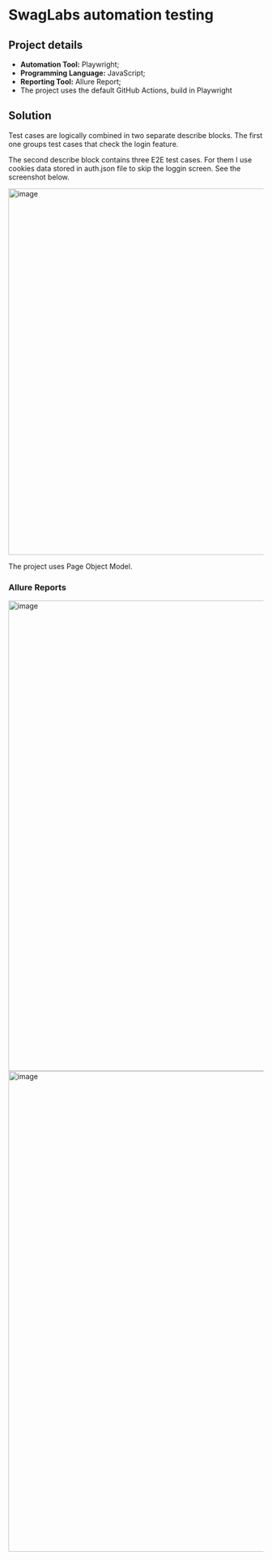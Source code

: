 # SwagLabs automation testing

## Project details

- **Automation Tool:** Playwright;
- **Programming Language:** JavaScript;
- **Reporting Tool:** Allure Report;
- The project uses the default GitHub Actions, build in Playwright

## Solution
Test cases are logically combined in two separate describe blocks.
The first one groups test cases that check the login feature.

The second describe block contains three E2E test cases. For them I use cookies data stored in auth.json file to skip the loggin screen. See the screenshot below.

<img width="722" alt="image" src="https://github.com/user-attachments/assets/1751b20a-26ef-4b8c-a222-9fa653ba428d">

The project uses Page Object Model.

### Allure Reports

<img width="927" alt="image" src="https://github.com/user-attachments/assets/a9fb10d8-b2fa-4c2e-a05e-ae798175e729">



<img width="947" alt="image" src="https://github.com/user-attachments/assets/09096206-3b7b-4c99-9322-b5966cac7490">



